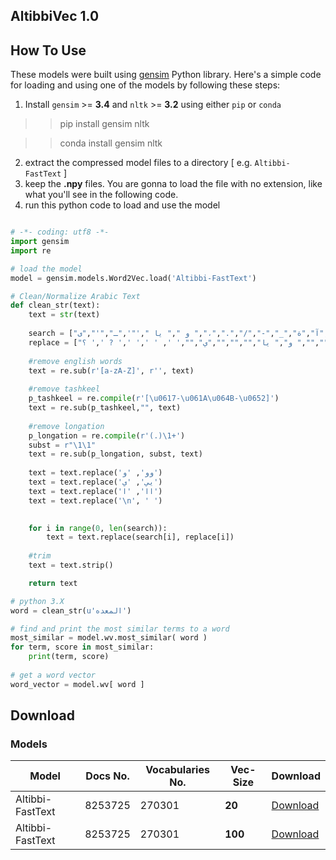 ## AltibbiVec 1.0

## How To Use
These models were built using [gensim](https://radimrehurek.com/gensim/) Python library. Here's a simple code for loading and using
one of the models by following these steps:
1. Install `gensim` >= **3.4** and `nltk` >= **3.2** using either `pip` or `conda`

>> pip install gensim nltk

>> conda install gensim nltk

2. extract the compressed model files to a directory [ e.g. `Altibbi-FastText` ]
3. keep the **.npy** files. You are gonna to load the file with no extension, like what you'll see in the following code.
4. run this python code to load and use the model

```python

# -*- coding: utf8 -*-
import gensim
import re

# load the model
model = gensim.models.Word2Vec.load('Altibbi-FastText')

# Clean/Normalize Arabic Text
def clean_str(text):
    text = str(text)
    
    search = ["أ","إ","آ","ة","_","-","/",".","،"," و "," يا ",'"',"ـ","'","ى","\\",'\n', '\t','&quot;','?','؟','!']
    replace = ["ا","ا","ا","ه"," "," ","","",""," و"," يا","","","","ي","",' ', ' ',' ',' ? ',' ؟ ',' ! ']
    
    #remove english words
    text = re.sub(r'[a-zA-Z]', r'', text)
    
    #remove tashkeel
    p_tashkeel = re.compile(r'[\u0617-\u061A\u064B-\u0652]')
    text = re.sub(p_tashkeel,"", text)
    
    #remove longation
    p_longation = re.compile(r'(.)\1+')
    subst = r"\1\1"
    text = re.sub(p_longation, subst, text)
    
    text = text.replace('وو', 'و')
    text = text.replace('يي', 'ي')
    text = text.replace('اا', 'ا')
    text = text.replace('\n', ' ')

    
    for i in range(0, len(search)):
        text = text.replace(search[i], replace[i])
    
    #trim    
    text = text.strip()

    return text

# python 3.X
word = clean_str(u'المعده')

# find and print the most similar terms to a word
most_similar = model.wv.most_similar( word )
for term, score in most_similar:
	print(term, score)
	
# get a word vector
word_vector = model.wv[ word ]

```

## Download


### Models

Model        	  | Docs No.             | Vocabularies No.    | Vec-Size		| Download      |
-----        	  | --------             | ----------          | ---------	    | --------- 	|
Altibbi-FastText          | 8253725           | 270301 | **20**	        | [Download]() |
Altibbi-FastText          | 8253725           | 270301 | **100**	    | [Download]() |
